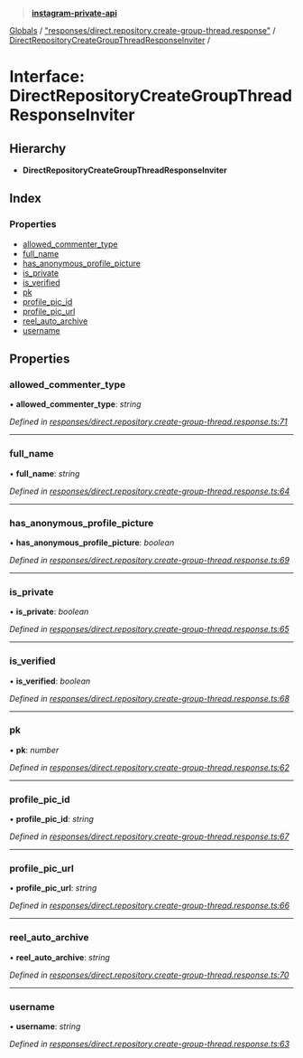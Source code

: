 > **[instagram-private-api](../README.md)**

[Globals](../README.md) / ["responses/direct.repository.create-group-thread.response"](../modules/_responses_direct_repository_create_group_thread_response_.md) / [DirectRepositoryCreateGroupThreadResponseInviter](_responses_direct_repository_create_group_thread_response_.directrepositorycreategroupthreadresponseinviter.md) /

# Interface: DirectRepositoryCreateGroupThreadResponseInviter

## Hierarchy

* **DirectRepositoryCreateGroupThreadResponseInviter**

## Index

### Properties

* [allowed_commenter_type](_responses_direct_repository_create_group_thread_response_.directrepositorycreategroupthreadresponseinviter.md#allowed_commenter_type)
* [full_name](_responses_direct_repository_create_group_thread_response_.directrepositorycreategroupthreadresponseinviter.md#full_name)
* [has_anonymous_profile_picture](_responses_direct_repository_create_group_thread_response_.directrepositorycreategroupthreadresponseinviter.md#has_anonymous_profile_picture)
* [is_private](_responses_direct_repository_create_group_thread_response_.directrepositorycreategroupthreadresponseinviter.md#is_private)
* [is_verified](_responses_direct_repository_create_group_thread_response_.directrepositorycreategroupthreadresponseinviter.md#is_verified)
* [pk](_responses_direct_repository_create_group_thread_response_.directrepositorycreategroupthreadresponseinviter.md#pk)
* [profile_pic_id](_responses_direct_repository_create_group_thread_response_.directrepositorycreategroupthreadresponseinviter.md#profile_pic_id)
* [profile_pic_url](_responses_direct_repository_create_group_thread_response_.directrepositorycreategroupthreadresponseinviter.md#profile_pic_url)
* [reel_auto_archive](_responses_direct_repository_create_group_thread_response_.directrepositorycreategroupthreadresponseinviter.md#reel_auto_archive)
* [username](_responses_direct_repository_create_group_thread_response_.directrepositorycreategroupthreadresponseinviter.md#username)

## Properties

###  allowed_commenter_type

• **allowed_commenter_type**: *string*

*Defined in [responses/direct.repository.create-group-thread.response.ts:71](https://github.com/dilame/instagram-private-api/blob/e9c516c/src/responses/direct.repository.create-group-thread.response.ts#L71)*

___

###  full_name

• **full_name**: *string*

*Defined in [responses/direct.repository.create-group-thread.response.ts:64](https://github.com/dilame/instagram-private-api/blob/e9c516c/src/responses/direct.repository.create-group-thread.response.ts#L64)*

___

###  has_anonymous_profile_picture

• **has_anonymous_profile_picture**: *boolean*

*Defined in [responses/direct.repository.create-group-thread.response.ts:69](https://github.com/dilame/instagram-private-api/blob/e9c516c/src/responses/direct.repository.create-group-thread.response.ts#L69)*

___

###  is_private

• **is_private**: *boolean*

*Defined in [responses/direct.repository.create-group-thread.response.ts:65](https://github.com/dilame/instagram-private-api/blob/e9c516c/src/responses/direct.repository.create-group-thread.response.ts#L65)*

___

###  is_verified

• **is_verified**: *boolean*

*Defined in [responses/direct.repository.create-group-thread.response.ts:68](https://github.com/dilame/instagram-private-api/blob/e9c516c/src/responses/direct.repository.create-group-thread.response.ts#L68)*

___

###  pk

• **pk**: *number*

*Defined in [responses/direct.repository.create-group-thread.response.ts:62](https://github.com/dilame/instagram-private-api/blob/e9c516c/src/responses/direct.repository.create-group-thread.response.ts#L62)*

___

###  profile_pic_id

• **profile_pic_id**: *string*

*Defined in [responses/direct.repository.create-group-thread.response.ts:67](https://github.com/dilame/instagram-private-api/blob/e9c516c/src/responses/direct.repository.create-group-thread.response.ts#L67)*

___

###  profile_pic_url

• **profile_pic_url**: *string*

*Defined in [responses/direct.repository.create-group-thread.response.ts:66](https://github.com/dilame/instagram-private-api/blob/e9c516c/src/responses/direct.repository.create-group-thread.response.ts#L66)*

___

###  reel_auto_archive

• **reel_auto_archive**: *string*

*Defined in [responses/direct.repository.create-group-thread.response.ts:70](https://github.com/dilame/instagram-private-api/blob/e9c516c/src/responses/direct.repository.create-group-thread.response.ts#L70)*

___

###  username

• **username**: *string*

*Defined in [responses/direct.repository.create-group-thread.response.ts:63](https://github.com/dilame/instagram-private-api/blob/e9c516c/src/responses/direct.repository.create-group-thread.response.ts#L63)*